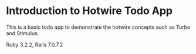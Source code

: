 # Introduction to Hotwire Todo App

This is a basic todo app to demonstrate the hotwire concepts such as Turbo and Stimulus.

Ruby 3.2.2, Rails 7.0.7.2
